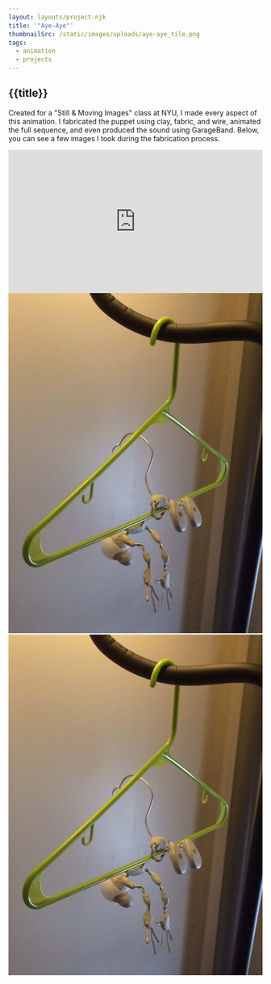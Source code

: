 ```yaml
---
layout: layouts/project.njk
title: '"Aye-Aye"'
thumbnailSrc: /static/images/uploads/aye-aye_tile.png
tags:
  - animation
  - projects
---
```

## {{title}}

Created for a "Still & Moving Images" class at NYU, I made every aspect of this animation. I fabricated the puppet using clay, fabric, and wire, animated the full sequence, and even produced the sound using GarageBand. Below, you can see a few images I took during the fabrication process.

<div style="position: relative; padding-bottom: 56.25%; padding-top: 25px height: 0;"><iframe style="position: absolute; top: 0; left: 0; width: 100%; height: 100%;" src="https://www.youtube.com/embed/ofZSLZJiZF0" frameborder="0" allow="accelerometer; autoplay; encrypted-media; gyroscope; picture-in-picture" allowfullscreen></iframe></div>

<div class="grid">

<div class="frame"><img src="/static/images/uploads/img_1757.jpg" alt=""></img></div>
<div class="frame"><img src="/static/images/uploads/img_1757.jpg" alt=""></img></div>

</div>
